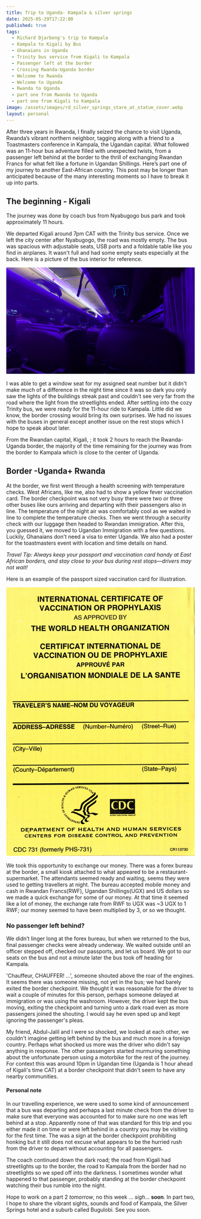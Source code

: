 ```yaml
---
title: Trip to Uganda- Kampala & silver springs
date: 2025-05-29T17:22:00
published: true
tags:
  - Richard Djarbeng's trip to Kampala
  - Kampala to Kigali by Bus
  - Ghanaians in Uganda
  - Trinity bus service from Kigali to Kampala
  - Passenger left at the border
  - Crossing Rwanda-Uganda border
  - Welcome to Rwanda
  - Welcome to Uganda
  - Rwanda to Uganda
  - part one from Rwanda to Uganda
  - part one from Kigali to Kampala
image: /assets/images/rd_silver_springs_stare_at_statue_cover.webp
layout: personal
---
```

After three years in Rwanda, I finally seized the chance to visit Uganda, Rwanda’s vibrant northern neighbor, tagging along with a friend to a Toastmasters conference in Kampala, the Ugandan capital. What followed was an 11-hour bus adventure filled with unexpected twists, from a passenger left behind at the border to the thrill of exchanging Rwandan Francs for what felt like a fortune in Ugandan Shillings. Here’s part one of my journey to another East-African country. This post may be longer than anticipated because of the many interesting moments so I have to break it up into parts.  

## The beginning - Kigali

The journey was done by coach bus from Nyabugogo bus park and took approximately 11 hours. 

 We departed Kigali around 7pm CAT with the Trinity bus service. Once we left the city center after Nyabugogo, the road was mostly empty. The bus was spacious with adjustable seats, USB ports and a foldable table like you find in airplanes. It wasn't full and had some empty seats especially at the back.  Here is a picture of the bus interior for reference.

![Inside the Trinity bus on the journey from Kigali to Kampala](/assets/images/20250529-213008.png "Trinity bus on the journey from Kigali to Kampala")

I was able to get a window seat for my assigned seat number but it didn't make much of a difference in the night time since it was so dark you only saw the lights of the buildings streak past and couldn't see very far from the road where the light from the streetlights ended. After settling into the cozy Trinity bus, we were ready for the 11-hour ride to Kampala. Little did we know, the border crossing would bring its own surprises. We had no issues with the buses in general except another issue on the rest stops which I hope to speak about later.

From the Rwandan capital, Kigali, ; it took 2 hours to reach the Rwanda-Uganda border, the majority of the time remaining for the journey  was from the border to Kampala which is close to the center of Uganda.

## Border -Uganda+ Rwanda

At the border, we first went through a health screening with temperature checks. West Africans, like me, also had to show a yellow fever vaccination card. The border checkpoint was not very busy there were two or three other buses like ours arriving and departing with their passengers also in line. The temperature of the night air was comfortably cool as we waited in line to complete the temperature checks. Then we went through a security check with our luggage then headed to Rwandan immigration. After this, you guessed it, we moved to Ugandan Immigration with a few questions. Luckily, Ghanaians don't need a visa to enter Uganda. We also had a poster for the toastmasters event with location and time details on hand.

_Travel Tip: Always keep your passport and vaccination card handy at East African borders, and stay close to your bus during rest stops—drivers may not wait!_

Here is an example of the passport sized vaccination card for illustration.

![International Certificate of Vaccination or Prophylaxis as Approved by the  World Health Organization (Package of 25) | U.S. Government Bookstore](/assets/images/017-001-00566-5_0.jpg "International Certificate of Vaccination or Prophylaxis as Approved by the  World Health Organization (Package of 25) | U.S. Government Bookstore")

We took this opportunity to exchange our money. There was a forex bureau at the border, a small kiosk attached to what appeared to be a restaurant-supermarket. The attendants seemed ready and waiting, seems they were used to getting travellers at night. The bureau accepted mobile money and cash in Rwandan Francs(RWF),  Ugandan Shillings(UGX) and US dollars so we made a quick exchange for some of our money. At that time it seemed like a lot of money, the exchange rate from RWF to UGX was \~3 UGX to 1 RWF; our money seemed to have been multiplied by 3, or so we thought.

### No passenger left behind?

We didn’t linger long at the forex bureau, but when we returned to the bus, final passenger checks were already underway. We waited outside until an officer stepped off, checked our passports, and let us board. We got to our seats on the bus and not a minute later the bus took off heading for Kampala. 

'Chauffeur, CHAUFFER! ...', someone shouted above the roar of the engines. It seems there was someone missing, not yet in the bus; we had barely exited the border checkpoint.  We thought it was reasonable for the driver to wait a couple of minutes for this person, perhaps someone delayed at immigration or was using the washroom. 
However, the driver kept the bus moving, exiting the checkpoint and turning unto a dark road even as more passengers joined the shouting. I would say he even sped up and kept ignoring the passenger's pleas.

My friend, Abdul-Jalil and I were so shocked, we looked at each other, we couldn't imagine getting left behind by the bus and much more in a foreign country.  Perhaps what shocked us more was the driver who didn't say anything in response.
The other passengers started murmuring something about the unfortunate person using a motorbike for the rest of the journey. For context this was around 10pm in Ugandan time (Uganda is 1 hour ahead of Kigali's time CAT) at a border checkpoint that didn't seem to have any nearby communities.  

#### Personal note

In our travelling experience, we were used to some kind of announcement that a bus was departing and perhaps a last minute check from the driver to make sure that everyone was accounted for to make sure no one was left behind at a stop.  Apparently none of that was standard for this trip and you either made it on time or were left behind in a country you may be visiting for the first time.  The was a sign at the border checkpoint prohibiting honking but it still does not excuse what appears to be the hurried rush from the driver to depart without accounting for all passengers.

The coach continued down the dark road; the road from Kigali had  streetlights up to the border, the road to Kampala from the border had no streetlights so we sped off into the darkness. I sometimes wonder what happened to that passenger, probably standing at the border checkpoint watching their bus rumble into the night.

Hope to work on a part 2 _tomorrow_, no this week ... _sigh_... **soon**. In part two, I hope to share the vibrant sights, sounds and food of Kampala, the Silver Springs hotel and a suburb called Bugulobi. See you soon.
